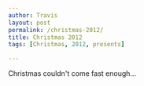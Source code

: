 ```yaml
---
author: Travis
layout: post
permalink: /christmas-2012/
title: Christmas 2012
tags: [Christmas, 2012, presents]

---
```


Christmas couldn't come fast enough...

<figure class="half">
	<img src="http://silasq.com/uploads/2013/05/2012-12-25-09.19.17-1024x764.jpg" alt="">
	<img src="http://silasq.com/uploads/2013/05/2012-12-25-09.22.20-1024x764.jpg" alt="">
	<figcaption></figcaption>
</figure>

<figure class="half">
	<img src="http://silasq.com/uploads/2013/05/2012-12-25-09.29.33-1024x764.jpg" alt="">
	<img src="http://silasq.com/uploads/2013/05/2012-12-25-09.27.44-1024x764.jpg" alt="">
	<figcaption></figcaption>
</figure>